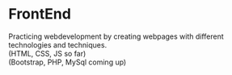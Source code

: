 # FrontEnd<br>
Practicing webdevelopment by creating webpages with different technologies and techniques.<br>
(HTML, CSS, JS so far)<br>
(Bootstrap, PHP, MySql coming up)<br>
